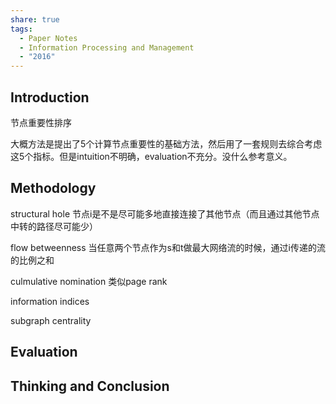 ```yaml
---
share: true
tags:
  - Paper Notes
  - Information Processing and Management
  - "2016"
---
```




## Introduction

节点重要性排序

大概方法是提出了5个计算节点重要性的基础方法，然后用了一套规则去综合考虑这5个指标。但是intuition不明确，evaluation不充分。没什么参考意义。

## Methodology

structural hole 节点i是不是尽可能多地直接连接了其他节点（而且通过其他节点中转的路径尽可能少）

flow betweenness 当任意两个节点作为s和t做最大网络流的时候，通过i传递的流的比例之和

culmulative nomination 类似page rank

information indices

subgraph centrality 

## Evaluation

## Thinking and Conclusion